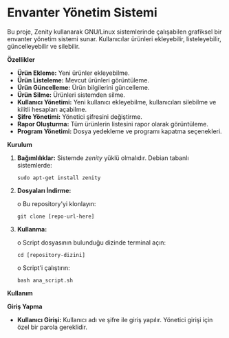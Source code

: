 # Envanter Yönetim Sistemi
Bu proje, Zenity kullanarak GNU/Linux sistemlerinde çalışabilen grafiksel bir envanter yönetim sistemi sunar. Kullanıcılar ürünleri ekleyebilir, listeleyebilir, güncelleyebilir ve silebilir. 

**Özellikler**

* **Ürün Ekleme:** Yeni ürünler ekleyebilme.
* **Ürün Listeleme:** Mevcut ürünleri görüntüleme.
* **Ürün Güncelleme:** Ürün bilgilerini güncelleme.
* **Ürün Silme:** Ürünleri sistemden silme.
* **Kullanıcı Yönetimi:** Yeni kullanıcı ekleyebilme, kullanıcıları silebilme ve kilitli hesapları açabilme.
* **Şifre Yönetimi:** Yönetici şifresini değiştirme.
* **Rapor Oluşturma:** Tüm ürünlerin listesini rapor olarak görüntüleme.
* **Program Yönetimi:** Dosya yedekleme ve programı kapatma seçenekleri.

**Kurulum**
   1. **Bağımlılıklar:** Sistemde *zenity* yüklü olmalıdır. Debian tabanlı sistemlerde:

          sudo apt-get install zenity 
   2. **Dosyaları İndirme:**
   
      o Bu repository'yi klonlayın:
   
          git clone [repo-url-here]
   3. **Kullanma:**

      o Script dosyasının bulunduğu dizinde terminal açın:

          cd [repository-dizini]
   
      o Script'i çalıştırın:

          bash ana_script.sh

**Kullanım**

   **Giriş Yapma**
   
   * **Kullanıcı Girişi:** Kullanıcı adı ve şifre ile giriş yapılır. Yönetici girişi için özel bir parola gereklidir.
